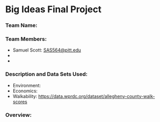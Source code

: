 # Big Ideas Final Project

### Team Name: 

### Team Members:
* Samuel Scott: SAS564@pitt.edu
* 
* 

### Description and Data Sets Used:

* Environment: 
* Economics: 
* Walkability: https://data.wprdc.org/dataset/allegheny-county-walk-scores

### Overview: